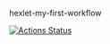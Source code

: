 hexlet-my-first-workflow

[![Actions Status](https://github.com/AlexTeneneva/hexlet-my-first-workflow/actions/workflows/say-hello.yml/badge.svg)](https://github.com/AlexTeneneva/hexlet-my-first-workflow/actions)
